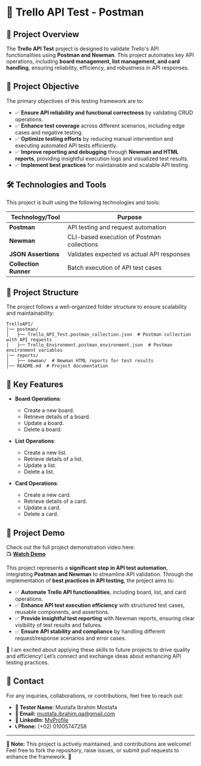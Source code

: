 ﻿# 🚀 Trello API Test - Postman

## 📖 Project Overview
The **Trello API Test** project is designed to validate Trello's API functionalities using **Postman and Newman**. This project automates key API operations, including **board management, list management, and card handling**, ensuring reliability, efficiency, and robustness in API responses.

## 🎯 Project Objective
The primary objectives of this testing framework are to:
- ✅ **Ensure API reliability and functional correctness** by validating CRUD operations.
- ✅ **Enhance test coverage** across different scenarios, including edge cases and negative testing.
- ✅ **Optimize testing efforts** by reducing manual intervention and executing automated API tests efficiently.
- ✅ **Improve reporting and debugging** through **Newman and HTML reports**, providing insightful execution logs and visualized test results.
- ✅ **Implement best practices** for maintainable and scalable API testing.

## 🛠️ Technologies and Tools
This project is built using the following technologies and tools:

| Technology/Tool         | Purpose |
|------------------------|---------|
| **Postman**            | API testing and request automation |
| **Newman**             | CLI-based execution of Postman collections |
| **JSON Assertions**    | Validates expected vs actual API responses |
| **Collection Runner**  | Batch execution of API test cases |

## 📂 Project Structure
The project follows a well-organized folder structure to ensure scalability and maintainability:

```
TrelloAPI/
│── postman/
│   ├── Trello_API_Test.postman_collection.json  # Postman collection with API requests
│   ├── Trello_Environment.postman_environment.json  # Postman environment variables
│── reports/
│   ├── newman/  # Newman HTML reports for test results
│── README.md  # Project documentation
```

## 🌟 Key Features

- **Board Operations**:
    - Create a new board.
    - Retrieve details of a board.
    - Update a board.
    - Delete a board.

- **List Operations**:
    - Create a new list.
    - Retrieve details of a list.
    - Update a list.
    - Delete a list.

- **Card Operations**:
    - Create a new card.
    - Retrieve details of a card.
    - Update a card.
    - Delete a card.

## 🎥 Project Demo
Check out the full project demonstration video here:  
📺 **[Watch Demo](https://drive.google.com/file/d/1h8K0E-ca7SLuP8ylFHmEQ3xWYb6loWyq/view?usp=drive_link)**

This project represents a **significant step in API test automation**, integrating **Postman and Newman** to streamline API validation. Through the implementation of **best practices in API testing**, the project aims to:

- ✅ **Automate Trello API functionalities**, including board, list, and card operations.
- ✅ **Enhance API test execution efficiency** with structured test cases, reusable components, and assertions.
- ✅ **Provide insightful test reporting** with Newman reports, ensuring clear visibility of test results and failures.
- ✅ **Ensure API stability and compliance** by handling different request/response scenarios and error cases.

🔹 I am excited about applying these skills to future projects to drive quality and efficiency! Let’s connect and exchange ideas about enhancing API testing practices.

## 📩 Contact
For any inquiries, collaborations, or contributions, feel free to reach out:

- **👤 Tester Name:** Mustafa Ibrahim Mostafa
- **📧 Email:** mustafa.ibrahim.qa@gmail.com
- **🔗 LinkedIn:** [MyProfile](https://www.linkedin.com/in/mostafa-ibrahim-mostafa/)
- **📞 Phone:** (+02) 01005747258

---
**📌 Note:** This project is actively maintained, and contributions are welcome! Feel free to fork the repository, raise issues, or submit pull requests to enhance the framework. 🚀

